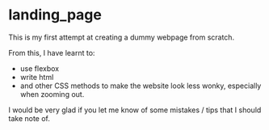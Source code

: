 # landing_page

This is my first attempt at creating a dummy webpage from scratch. 

From this, I have learnt to:
- use flexbox
- write html
- and other CSS methods to make the website look less wonky, especially when zooming out.

I would be very glad if you let me know of some mistakes / tips that I should take note of. 
